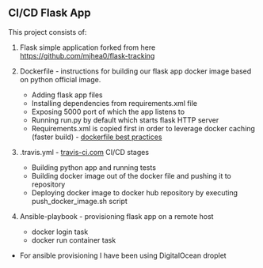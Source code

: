 ## CI/CD Flask App

This project consists of:

1. Flask simple application forked from here https://github.com/mjhea0/flask-tracking

2. Dockerfile - instructions for building our flask app docker image based on python official image.
    - Adding flask app files
    - Installing dependencies from requirements.xml file
    - Exposing 5000 port of which the app listens to
    - Running run.py by default which starts flask HTTP server
    - Requirements.xml is copied first in order to leverage docker caching (faster build) - [dockerfile best practices]

3. .travis.yml - [travis-ci.com] CI/CD stages
    - Building python app and running tests
    - Building docker image out of the docker file and pushing it to repository
    - Deploying docker image to docker hub repository by executing push_docker_image.sh script

4. Ansible-playbook - provisioning flask app on a remote host
    - docker login task
    - docker run container task

* For ansible provisioning I have been using DigitalOcean droplet

[Flask-Traking repository]: <https://github.com/mjhea0/flask-tracking>
[travis-ci.com]: https://travis-ci.com/
[dockerfile best practices]: https://docs.docker.com/v17.12/develop/develop-images/dockerfile_best-practices/